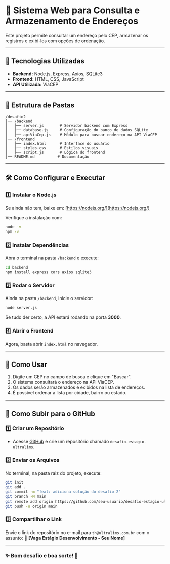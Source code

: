 # 📌 Sistema Web para Consulta e Armazenamento de Endereços

Este projeto permite consultar um endereço pelo CEP, armazenar os registros e exibi-los com opções de ordenação.

---

## 🚀 Tecnologias Utilizadas
- **Backend:** Node.js, Express, Axios, SQLite3
- **Frontend:** HTML, CSS, JavaScript
- **API Utilizada:** ViaCEP

---

## 📂 Estrutura de Pastas
```
/desafio2
│── /backend
│   ├── server.js       # Servidor backend com Express
│   ├── database.js     # Configuração do banco de dados SQLite
│   ├── apiViaCep.js    # Módulo para buscar endereço na API ViaCEP
│── /frontend
│   ├── index.html      # Interface do usuário
│   ├── styles.css      # Estilos visuais
│   ├── script.js       # Lógica do frontend
│── README.md          # Documentação
```

---

## 🛠️ Como Configurar e Executar

### 1️⃣ **Instalar o Node.js**  
Se ainda não tem, baixe em: [https://nodejs.org/](https://nodejs.org/)

Verifique a instalação com:
```sh
node -v
npm -v
```

### 2️⃣ **Instalar Dependências**  
Abra o terminal na pasta `/backend` e execute:
```sh
cd backend
npm install express cors axios sqlite3
```

### 3️⃣ **Rodar o Servidor**  
Ainda na pasta `/backend`, inicie o servidor:
```sh
node server.js
```
Se tudo der certo, a API estará rodando na porta **3000**.

### 4️⃣ **Abrir o Frontend**  
Agora, basta abrir `index.html` no navegador.

---

## 📌 Como Usar
1. Digite um CEP no campo de busca e clique em "Buscar".
2. O sistema consultará o endereço na API ViaCEP.
3. Os dados serão armazenados e exibidos na lista de endereços.
4. É possível ordenar a lista por cidade, bairro ou estado.

---

## 🔄 Como Subir para o GitHub

### 1️⃣ **Criar um Repositório**  
- Acesse [GitHub](https://github.com/) e crie um repositório chamado `desafio-estagio-ultralims`.

### 2️⃣ **Enviar os Arquivos**  
No terminal, na pasta raiz do projeto, execute:
```sh
git init
git add .
git commit -m "feat: adiciona solução do desafio 2"
git branch -M main
git remote add origin https://github.com/seu-usuario/desafio-estagio-ultralims.git
git push -u origin main
```

### 3️⃣ **Compartilhar o Link**  
Envie o link do repositório no e-mail para `th@ultralims.com.br` com o assunto:
📩 **[Vaga Estágio Desenvolvimento - Seu Nome]**

---

### ✨ Bom desafio e boa sorte! 🚀

